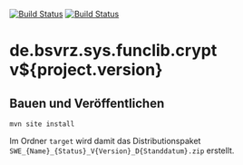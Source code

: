 [![Build Status](https://travis-ci.org/bitctrl/de.bsvrz.sys.funclib.crypt.svg?branch=master)](https://travis-ci.org/bitctrl/de.bsvrz.sys.funclib.crypt)
[![Build Status](https://api.bintray.com/packages/bitctrl/maven/de.bsvrz.sys.funclib.crypt/images/download.svg)](https://bintray.com/bitctrl/maven/de.bsvrz.sys.funclib.crypt)

de.bsvrz.sys.funclib.crypt v${project.version}
==================================


Bauen und Veröffentlichen
-------------------------

    mvn site install

Im Ordner `target` wird damit das Distributionspaket
`SWE_{Name}_{Status}_V{Version}_D{Standdatum}.zip` erstellt.

